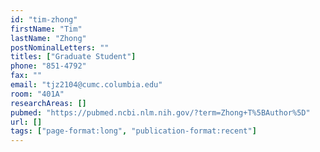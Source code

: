 ```yaml
---
id: "tim-zhong"
firstName: "Tim"
lastName: "Zhong"
postNominalLetters: ""
titles: ["Graduate Student"]
phone: "851-4792"
fax: ""
email: "tjz2104@cumc.columbia.edu"
room: "401A"
researchAreas: []
pubmed: "https://pubmed.ncbi.nlm.nih.gov/?term=Zhong+T%5BAuthor%5D"
url: []
tags: ["page-format:long", "publication-format:recent"]
---
```

